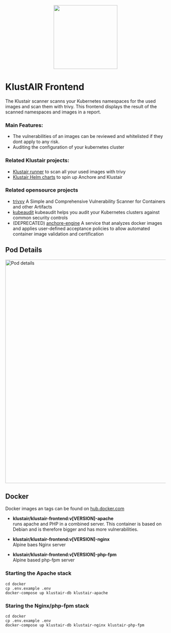 <p align="center"><img src="https://raw.githubusercontent.com/mms-gianni/klustair-frontend/master/docs/img/klustair.png" width="200"></p>

# KlustAIR Frontend
The Klustair scanner scanns your Kubernetes namespaces for the used images and scan them with trivy. This frontend displays the result of the scanned namespaces and images in a report. 

### Main Features: 
- The vulnerabilities of an images can be reviewed and whitelisted if they dont apply to any risk.
- Auditing the configuration of your kubernetes cluster 

### Related Klustair projects: 
- <a href="https://github.com/mms-gianni/klustair">Klustair runner</a> to scan all your used images with trivy
- <a href="https://github.com/mms-gianni/klustair-helm">Klustair Helm charts</a> to spin up Anchore and Klustair

### Related opensource projects
- <a href="https://github.com/aquasecurity/trivy">trivxy</a> A Simple and Comprehensive Vulnerability Scanner for Containers and other Artifacts
- <a href="https://github.com/Shopify/kubeaudit">kubeaudit</a> kubeaudit helps you audit your Kubernetes clusters against common security controls
- (DEPRECATED) <a href="https://github.com/anchore/anchore-engine">anchore-engine</a> A service that analyzes docker images and applies user-defined acceptance policies to allow automated container image validation and certification

## Pod Details
<img src="https://raw.githubusercontent.com/mms-gianni/klustair-frontend/master/docs/img/image_details.png" width="700" alt="Pod details">

## Docker

Docker images an tags can be found on <a href="https://hub.docker.com/r/klustair/klustair-frontend">hub.docker.com</a>

- <b>klustair/klustair-frontend:v[VERSION]-apache</b><br>
  runs apache and PHP in a combined server. This container is based on Debian and is therefore bigger and has more vulnerabilities.

- <b>klustair/klustair-frontend:v[VERSION]-nginx</b><br>
  Alpine baes Nginx server

- <b>klustair/klustair-frontend:v[VERSION]-php-fpm</b><br>
  Alpine based php-fpm server

### Starting the Apache stack

    cd docker
    cp .env.example .env
    docker-compose up klustair-db klustair-apache

### Staring the Nginx/php-fpm stack

    cd docker
    cp .env.example .env
    docker-compose up klustair-db klustair-nginx klustair-php-fpm


